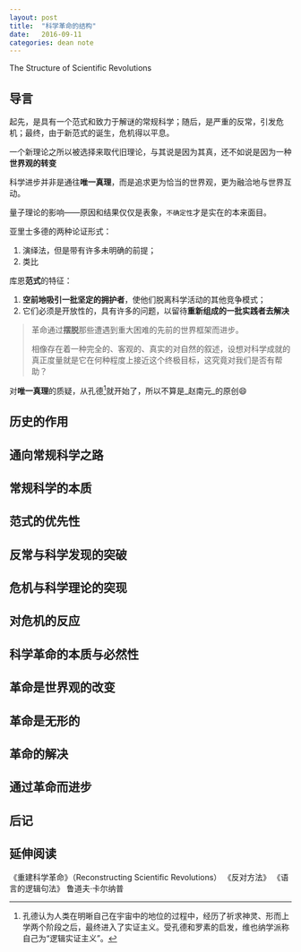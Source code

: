 ```yaml
---
layout: post
title:  "科学革命的结构"
date:   2016-09-11
categories: dean note
---
```


The Structure of Scientific Revolutions

## 导言

起先，是具有一个范式和致力于解谜的常规科学；随后，是严重的反常，引发危机；最终，由于新范式的诞生，危机得以平息。

一个新理论之所以被选择来取代旧理论，与其说是因为其真，还不如说是因为一种**世界观的转变**

科学进步并非是通往**唯一真理**，而是追求更为恰当的世界观，更为融洽地与世界互动。

量子理论的影响——原因和结果仅仅是表象，`不确定性`才是实在的本来面目。

亚里士多德的两种论证形式：

1.  演绎法，但是带有许多未明确的前提；
2.  类比

库恩**范式**的特征：

1.  **空前地吸引一批坚定的拥护者**，使他们脱离科学活动的其他竞争模式；
2.  它们必须是开放性的，具有许多的问题，以留待**重新组成的一批实践者去解决**

> 革命通过**摆脱**那些遭遇到重大困难的先前的世界框架而进步。
>
> 相像存在着一种完全的、客观的、真实的对自然的叙述，设想对科学成就的真正度量就是它在何种程度上接近这个终极目标，这究竟对我们是否有帮助？

对**唯一真理**的质疑，从孔德[^实证主义]就开始了，所以不算是_赵南元_的原创😄

## 历史的作用

## 通向常规科学之路

## 常规科学的本质

## 范式的优先性

## 反常与科学发现的突破

## 危机与科学理论的突现

## 对危机的反应

## 科学革命的本质与必然性

## 革命是世界观的改变

## 革命是无形的

## 革命的解决

## 通过革命而进步

## 后记

## 延伸阅读

《重建科学革命》（Reconstructing Scientific Revolutions）
《反对方法》
《语言的逻辑句法》	鲁道夫·卡尔纳普

[^实证主义]: 孔德认为人类在明晰自己在宇宙中的地位的过程中，经历了祈求神灵、形而上学两个阶段之后，最终进入了实证主义。受孔德和罗素的启发，维也纳学派称自己为“逻辑实证主义”。
